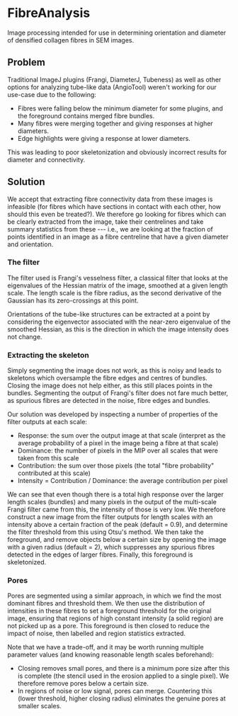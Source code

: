 # FibreAnalysis

Image processing intended for use in determining orientation and diameter of densified collagen fibres in SEM images.

## Problem
Traditional ImageJ plugins (Frangi, DiameterJ, Tubeness) as well as other options for analyzing tube-like data (AngioTool) weren't working for our use-case due to the following:
- Fibres were falling below the minimum diameter for some plugins, and the foreground contains merged fibre bundles.
- Many fibres were merging together and giving responses at higher diameters.
- Edge highlights were giving a response at lower diameters.

This was leading to poor skeletonization and obviously incorrect results for diameter and connectivity.

## Solution
We accept that extracting fibre connectivity data from these images is infeasible (for fibres which have sections in contact with each other, how should this even be treated?).
We therefore go looking for fibres which can be clearly extracted from the image, take their centrelines and take summary statistics from these --- i.e., we are looking at the fraction of points identified in an image as a fibre centreline that have a given diameter and orientation.

### The filter
The filter used is Frangi's vesselness filter, a classical filter that looks at the eigenvalues of the Hessian matrix of the image, smoothed at a given length scale.
The length scale is the fibre radius, as the second derivative of the Gaussian has its zero-crossings at this point.

Orientations of the tube-like structures can be extracted at a point by considering the eigenvector associated with the near-zero eigenvalue of the smoothed Hessian, as this is the direction in which the image intensity does not change.

### Extracting the skeleton
Simply segmenting the image does not work, as this is noisy and leads to skeletons which oversample the fibre edges and centres of bundles.
Closing the image does not help either, as this still places points in the bundles.
Segmenting the output of Frangi's filter does not fare much better, as spurious fibres are detected in the noise, fibre edges and bundles.

Our solution was developed by inspecting a number of properties of the filter outputs at each scale:
- Response: the sum over the output image at that scale (interpret as the average probability of a pixel in the image being a fibre at that scale)
- Dominance: the number of pixels in the MIP over all scales that were taken from this scale
- Contribution: the sum over those pixels (the total "fibre probability" contributed at this scale)
- Intensity = Contribution / Dominance: the average contribution per pixel

We can see that even though there is a total high response over the larger length scales (bundles) and many pixels in the output of the multi-scale Frangi filter came from this, the intensity of those is very low.
We therefore construct a new image from the filter outputs for length scales with an intensity above a certain fraction of the peak (default = 0.9), and determine the filter threshold from this using Otsu's method.
We then take the foreground, and remove objects below a certain size by opening the image with a given radius (default = 2), which suppresses any spurious fibres detected in the edges of larger fibres.
Finally, this foreground is skeletonized.

### Pores

Pores are segmented using a similar approach, in which we find the most dominant fibres and threshold them.
We then use the distribution of intensities in these fibres to set a foreground threshold for the original image, ensuring that regions of high constant intensity (a solid region) are not picked up as a pore.
This foreground is then closed to reduce the impact of noise, then labelled and region statistics extracted.

Note that we have a trade-off, and it may be worth running multiple parameter values (and knowing reasonable length scales beforehand):
- Closing removes small pores, and there is a minimum pore size after this is complete (the stencil used in the erosion applied to a single pixel).
We therefore remove pores below a certain size.
- In regions of noise or low signal, pores can merge.
Countering this (lower threshold, higher closing radius) eliminates the genuine pores at smaller scales.